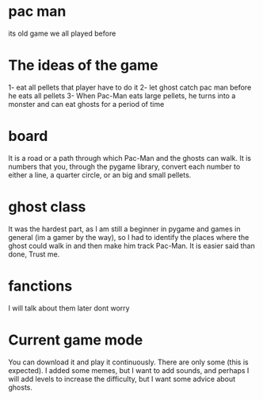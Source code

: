 # pac man
its old game we all played before 
# The ideas of ​​the game
1- eat all pellets that player have to do it
2- let ghost catch pac man before he eats all pellets
3- When Pac-Man eats large pellets, he turns into a monster and can eat ghosts for a period of time
# board 
It is a road or a path through which Pac-Man and the ghosts can walk. It is numbers that you,
through the pygame library, convert each number to either a line, a quarter circle, or an big and small pellets.
# ghost class
It was the hardest part, as I am still a beginner in pygame and games in general (im a gamer by the way),
so I had to identify the places where the ghost could walk in and then make him track Pac-Man.
It is easier said than done, Trust me.
# fanctions
I will talk about them later dont worry
# Current game mode
You can download it and play it continuously. There are only some (this is expected). I added some memes,
but I want to add sounds, and perhaps I will add levels to increase the difficulty,
but I want some advice about ghosts.
